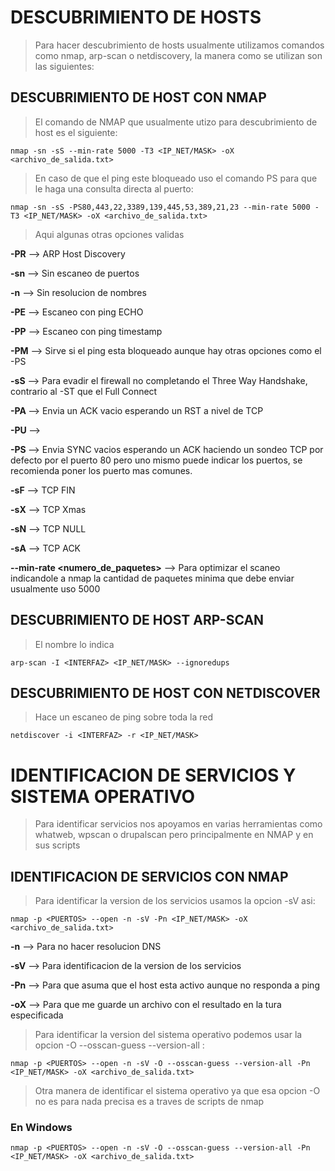 # DESCUBRIMIENTO DE HOSTS


> Para hacer descubrimiento de hosts usualmente utilizamos comandos como nmap, arp-scan o netdiscovery, la manera como se utilizan son las siguientes:



## DESCUBRIMIENTO DE HOST CON NMAP


> El comando de NMAP que usualmente utizo para descubrimiento de host es el siguiente:

``nmap -sn -sS --min-rate 5000 -T3 <IP_NET/MASK> -oX <archivo_de_salida.txt>``


> En caso de que el ping este bloqueado uso el comando PS para que le haga una consulta directa al puerto:

``nmap -sn -sS -PS80,443,22,3389,139,445,53,389,21,23 --min-rate 5000 -T3 <IP_NET/MASK> -oX <archivo_de_salida.txt>``



> Aqui algunas otras opciones validas

**-PR**  --> ARP Host Discovery

**-sn**  --> Sin escaneo de puertos

**-n**   --> Sin resolucion de nombres

**-PE**  --> Escaneo con ping ECHO

**-PP**  --> Escaneo con ping timestamp

**-PM**  --> Sirve si el ping esta bloqueado aunque hay otras opciones como el -PS

**-sS**  --> Para evadir el firewall no completando el Three Way Handshake, contrario al -ST que el Full Connect 

**-PA <port>**  --> Envia un ACK vacio esperando un RST a nivel de TCP

**-PU <port>**  --> 

**-PS <port>**  --> Envia SYNC vacios esperando un ACK haciendo un sondeo TCP por defecto por el puerto 80 pero uno mismo puede indicar los puertos, se recomienda poner los puerto mas comunes.

**-sF**  --> TCP FIN

**-sX**  --> TCP Xmas

**-sN**  --> TCP NULL

**-sA**  --> TCP ACK

**--min-rate <numero_de_paquetes>** --> Para optimizar el scaneo indicandole a nmap la cantidad de paquetes minima que debe enviar usualmente uso 5000




## DESCUBRIMIENTO DE HOST ARP-SCAN

> El nombre lo indica


``arp-scan -I <INTERFAZ> <IP_NET/MASK> --ignoredups``



## DESCUBRIMIENTO DE HOST CON NETDISCOVER

> Hace un escaneo de ping sobre toda la red


``netdiscover -i <INTERFAZ> -r <IP_NET/MASK>`` 



# IDENTIFICACION DE SERVICIOS Y SISTEMA OPERATIVO

> Para identificar servicios nos apoyamos en varias herramientas como whatweb, wpscan o drupalscan pero principalmente en NMAP y en sus scripts



## IDENTIFICACION DE SERVICIOS CON NMAP

> Para identificar la version de los servicios usamos la opcion -sV asi:


``nmap -p <PUERTOS> --open -n -sV -Pn <IP_NET/MASK> -oX <archivo_de_salida.txt>``


**-n** --> Para no hacer resolucion DNS

**-sV** --> Para identificacion de la version de los servicios

**-Pn** --> Para que asuma que el host esta activo aunque no responda a ping

**-oX** --> Para que me guarde un archivo con el resultado en la tura especificada



> Para identificar la version del sistema operativo podemos usar la opcion -O --osscan-guess --version-all :

``nmap -p <PUERTOS> --open -n -sV -O --osscan-guess --version-all -Pn <IP_NET/MASK> -oX <archivo_de_salida.txt>``


<n>

> Otra manera de identificar el sistema operativo ya que esa opcion -O no es para nada precisa es a traves de scripts de nmap

### En Windows

``nmap -p <PUERTOS> --open -n -sV -O --osscan-guess --version-all -Pn <IP_NET/MASK> -oX <archivo_de_salida.txt>``

